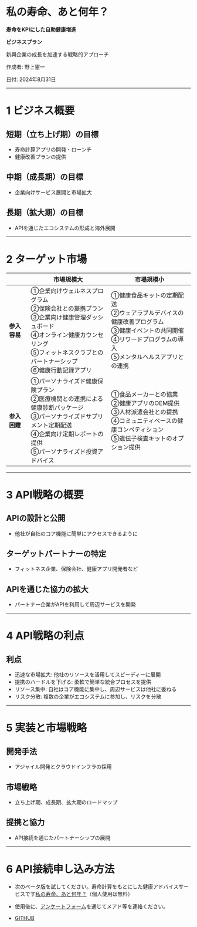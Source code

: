 
#  私の寿命、あと何年？

**寿命をKPIにした自助健康増進**

****ビジネスプラン****

新興企業の成長を加速する戦略的アプローチ

作成者: 野上憲一 

日付: 2024年8月31日

---

# 1 ビジネス概要

## 短期（立ち上げ期）の目標
- 寿命計算アプリの開発・ローンチ
- 健康改善プランの提供

## 中期（成長期）の目標
- 企業向けサービス展開と市場拡大

## 長期（拡大期）の目標
- APIを通じたエコシステムの形成と海外展開

---

# 2 ターゲット市場


|                  | 市場規模大                               | 市場規模小                               |
| ---------------- | ---------------------------------------------------- | ---------------------------------------------------- |
| **参入容易** | ①企業向けウェルネスプログラム<br>②保険会社との提携プラン<br>③企業向け健康管理ダッシュボード<br>④オンライン健康カウンセリング<br>⑤フィットネスクラブとのパートナーシップ<br>⑥健康行動記録アプリ | ①健康食品キットの定期配送<br>②ウェアラブルデバイスの健康改善プログラム<br>③健康イベントの共同開催<br>④リワードプログラムの導入<br>⑤メンタルヘルスアプリとの連携 |
| **参入困難** | ①パーソナライズド健康保険プラン<br>②医療機関との連携による健康診断パッケージ<br>③パーソナライズドサプリメント定期配送<br>④企業向け定期レポートの提供<br>⑤パーソナライズド投資アドバイス | ①食品メーカーとの協業<br>②健康アプリのOEM提供<br>③人材派遣会社との提携<br>④コミュニティベースの健康コンペティション<br>⑤遺伝子検査キットのオプション提供 |

---

# 3 API戦略の概要

## APIの設計と公開
- 他社が自社のコア機能に簡単にアクセスできるように

## ターゲットパートナーの特定
- フィットネス企業、保険会社、健康アプリ開発者など

## APIを通じた協力の拡大
- パートナー企業がAPIを利用して周辺サービスを開発

---

# 4 API戦略の利点

## 利点
- 迅速な市場拡大: 他社のリソースを活用してスピーディーに展開
- 提携のハードルを下げる: 柔軟で簡単な統合プロセスを提供
- リソース集中: 自社はコア機能に集中し、周辺サービスは他社に委ねる
- リスク分散: 複数の企業がエコシステムに参加し、リスクを分散

---

# 5 実装と市場戦略

## 開発手法
- アジャイル開発とクラウドインフラの採用

## 市場戦略
- 立ち上げ期、成長期、拡大期のロードマップ

## 提携と協力
- API接続を通じたパートナーシップの展開

----

# 6 API接続申し込み方法

- 次のベータ版を試してください。寿命計算をもとにした健康アドバイスサービスです[私の寿命、あと何年？](https://medicalhealth.blob.core.windows.net/medicalhealth/index.html)（個人使用は無料）

- 使用後に、[アンケートフォーム](https://docs.google.com/forms/d/e/1FAIpQLScSKMGFgLAcHFeaQ9nG3YozRF3mczSJlH37I0nncOTeQ8oYbg/viewform?usp=sf_link)を通じてメアド等を連絡ください。

- [GITHUB](https://github.com/KenichiNogami/MyLifeTime/blob/main/README.md)



